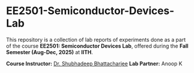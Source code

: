 # EE2501-Semiconductor-Devices-Lab

This repository is a collection of lab reports of experiments done as a part of the course **EE2501: Semiconductor Devices Lab**, offered during the **Fall Semester (Aug-Dec, 2025)** at **IITH**. 

**Course Instructor:** [Dr. Shubhadeep Bhattacharjee](https://www.iith.ac.in/ee/shubhadeep/)
**Lab Partner:** Anoop K
